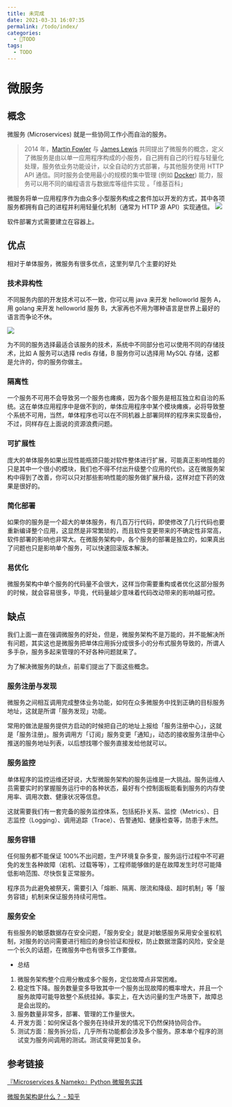 ```yaml
---
title: 未完成
date: 2021-03-31 16:07:35
permalink: /todo/index/
categories:
  - 📌TODO
tags:
  - TODO
---
```


# 微服务

## 概念

微服务 (Microservices) 就是一些协同工作小而自治的服务。

> 2014 年，[Martin Fowler](https://zh.wikipedia.org/wiki/Martin_Fowler) 与 [James Lewis](https://zh.wikipedia.org/w/index.php?title=James_Lewis&action=edit&redlink=1) 共同提出了微服务的概念，定义了微服务是由以单一应用程序构成的小服务，自己拥有自己的行程与轻量化处理，服务依业务功能设计，以全自动的方式部署，与其他服务使用 HTTP API 通信。同时服务会使用最小的规模的集中管理 (例如 [Docker](https://zh.wikipedia.org/wiki/Docker)) 能力，服务可以用不同的编程语言与数据库等组件实现 。「维基百科」

微服务将单一应用程序作为由众多小型服务构成之套件加以开发的方式，其中各项服务都拥有自己的进程并利用轻量化机制（通常为 HTTP 源 API）实现通信。
![](https://static01.imgkr.com/temp/735e7feb11e64edca87ee96114777d93.png)

软件部署方式需要建立在容器上。

## 优点

相对于单体服务，微服务有很多优点，这里列举几个主要的好处

### 技术异构性

不同服务内部的开发技术可以不一致，你可以用 java 来开发 helloworld 服务 A，用 golang 来开发 helloworld 服务 B，大家再也不用为哪种语言是世界上最好的语言而争论不休。

![](https://pic1.zhimg.com/v2-7562b0be8f63c7823e09d7a295d9cf99_r.jpg?source=1940ef5c)

  

为不同的服务选择最适合该服务的技术，系统中不同部分也可以使用不同的存储技术，比如 A 服务可以选择 redis 存储，B 服务你可以选择用 MySQL 存储，这都是允许的，你的服务你做主。

  

### 隔离性

一个服务不可用不会导致另一个服务也瘫痪，因为各个服务是相互独立和自治的系统。这在单体应用程序中是做不到的，单体应用程序中某个模块瘫痪，必将导致整个系统不可用，当然，单体程序也可以在不同机器上部署同样的程序来实现备份，不过，同样存在上面说的资源浪费问题。

### 可扩展性

庞大的单体服务如果出现性能瓶颈只能对软件整体进行扩展，可能真正影响性能的只是其中一个很小的模块，我们也不得不付出升级整个应用的代价。这在微服务架构中得到了改善，你可以只对那些影响性能的服务做扩展升级，这样对症下药的效果是很好的。

### 简化部署

如果你的服务是一个超大的单体服务，有几百万行代码，即使修改了几行代码也要重新编译整个应用，这显然是非常繁琐的，而且软件变更带来的不确定性非常高，软件部署的影响也非常大。在微服务架构中，各个服务的部署是独立的，如果真出了问题也只是影响单个服务，可以快速回滚版本解决。

### 易优化

微服务架构中单个服务的代码量不会很大，这样当你需要重构或者优化这部分服务的时候，就会容易很多，毕竟，代码量越少意味着代码改动带来的影响越可控。

## 缺点

我们上面一直在强调微服务的好处，但是，微服务架构不是万能的，并不能解决所有问题，其实这也是微服务把单体应用拆分成很多小的分布式服务导致的，所谓人多手杂，服务多起来管理的不好各种问题就来了。

为了解决微服务的缺点，前辈们提出了下面这些概念。

### 服务注册与发现

微服务之间相互调用完成整体业务功能，如何在众多微服务中找到正确的目标服务地址，这就是所谓「服务发现」功能。

常用的做法是服务提供方启动的时候把自己的地址上报给「服务注册中心」，这就是「服务注册」。服务调用方「订阅」服务变更「通知」，动态的接收服务注册中心推送的服务地址列表，以后想找哪个服务直接发给他就可以。
  

### 服务监控

单体程序的监控运维还好说，大型微服务架构的服务运维是一大挑战。服务运维人员需要实时的掌握服务运行中的各种状态，最好有个控制面板能看到服务的内存使用率、调用次数、健康状况等信息。

这就需要我们有一套完备的服务监控体系，包括拓扑关系、监控（Metrics）、日志监控（Logging）、调用追踪（Trace）、告警通知、健康检查等，防患于未然。

### 服务容错

任何服务都不能保证 100%不出问题，生产环境复杂多变，服务运行过程中不可避免的发生各种故障（宕机、过载等等），工程师能够做的是在故障发生时尽可能降低影响范围、尽快恢复正常服务。

程序员为此避免被祭天，需要引入「熔断、隔离、限流和降级、超时机制」等「服务容错」机制来保证服务持续可用性。

### 服务安全

有些服务的敏感数据存在安全问题，「服务安全」就是对敏感服务采用安全鉴权机制，对服务的访问需要进行相应的身份验证和授权，防止数据泄露的风险，安全是一个长久的话题，在微服务中也有很多工作要做。


- 总结

1. 微服务架构整个应用分散成多个服务，定位故障点非常困难。
2. 稳定性下降。服务数量变多导致其中一个服务出现故障的概率增大，并且一个服务故障可能导致整个系统挂掉。事实上，在大访问量的生产场景下，故障总是会出现的。
3. 服务数量非常多，部署、管理的工作量很大。
4. 开发方面：如何保证各个服务在持续开发的情况下仍然保持协同合作。
5. 测试方面：服务拆分后，几乎所有功能都会涉及多个服务。原本单个程序的测试变为服务间调用的测试。测试变得更加复杂。

## 参考链接

[『Microservices & Nameko』Python 微服务实践](https://juejin.cn/post/6844903808464748552)

[微服务架构是什么？ - 知乎](https://www.zhihu.com/question/65502802)
